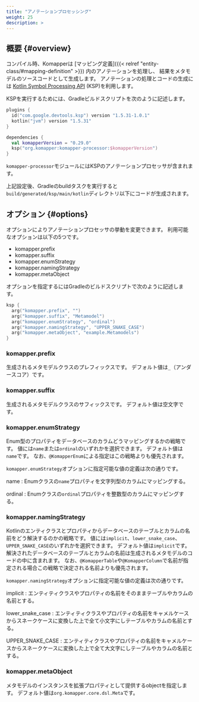 ```yaml
---
title: "アノテーションプロセッシング"
weight: 25
description: >
---
```


## 概要 {#overview}

コンパイル時、Komapperは [マッピング定義]({{< relref "entity-class/#mapping-definition" >}}) 内のアノテーションを処理し、
結果をメタモデルのソースコードとして生成します。
アノテーションの処理とコードの生成には [Kotlin Symbol Processing API](https://github.com/google/ksp) (KSP)を利用します。

KSPを実行するためには、Gradleビルドスクリプトを次のように記述します。

```kotlin
plugins {
  id("com.google.devtools.ksp") version "1.5.31-1.0.1"
  kotlin("jvm") version "1.5.31"
}

dependencies {
  val komapperVersion = "0.29.0"
  ksp("org.komapper:komapper-processor:$komapperVersion")
}
```

`komapper-processor`モジュールにはKSPのアノテーションプロセッサが含まれます。

上記設定後、Gradleのbuildタスクを実行すると`build/generated/ksp/main/kotlin`ディレクトリ以下にコードが生成されます。

## オプション {#options}

オプションによりアノテーションプロセッサの挙動を変更できます。
利用可能なオプションは以下の5つです。

- komapper.prefix
- komapper.suffix
- komapper.enumStrategy
- komapper.namingStrategy
- komapper.metaObject

オプションを指定するにはGradleのビルドスクリプトで次のように記述します。

```kotlin
ksp {
  arg("komapper.prefix", "")
  arg("komapper.suffix", "Metamodel")
  arg("komapper.enumStrategy", "ordinal")
  arg("komapper.namingStrategy", "UPPER_SNAKE_CASE")
  arg("komapper.metaObject", "example.Metamodels")
}
```

### komapper.prefix

生成されるメタモデルクラスのプレフィックスです。
デフォルト値は`_`（アンダースコア）です。

### komapper.suffix

生成されるメタモデルクラスのサフィックスです。
デフォルト値は空文字です。

### komapper.enumStrategy

Enum型のプロパティをデータベースのカラムどうマッピングするかの戦略です。
値には`name`または`ordinal`のいずれかを選択できます。
デフォルト値は`name`です。
なお、`@KomapperEnum`による指定はこの戦略よりも優先されます。

`komapper.enumStrategy`オプションに指定可能な値の定義は次の通りです。

name
: Enumクラスの`name`プロパティを文字列型のカラムにマッピングする。

ordinal
: Enumクラスの`ordinal`プロパティを整数型のカラムにマッピングする。

### komapper.namingStrategy

Kotlinのエンティクラスとプロパティからデータベースのテーブルとカラムの名前をどう解決するのかの戦略です。
値には`implicit`、`lower_snake_case`、`UPPER_SNAKE_CASE`のいずれかを選択できます。
デフォルト値は`implicit`です。
解決されたデータベースのテーブルとカラムの名前は生成されるメタモデルのコードの中に含まれます。
なお、`@KomapperTable`や`@KomapperColumn`で名前が指定される場合この戦略で決定される名前よりも優先されます。

`komapper.namingStrategy`オプションに指定可能な値の定義は次の通りです。

implicit
: エンティティクラスやプロパティの名前をそのままテーブルやカラムの名前とする。

lower_snake_case
: エンティティクラスやプロパティの名前をキャメルケースからスネークケースに変換した上で全て小文字にしテーブルやカラムの名前とする。

UPPER_SNAKE_CASE
: エンティティクラスやプロパティの名前をキャメルケースからスネークケースに変換した上で全て大文字にしテーブルやカラムの名前とする。

### komapper.metaObject

メタモデルのインスタンスを拡張プロパティとして提供するobjectを指定します。
デフォルト値は`org.komapper.core.dsl.Meta`です。